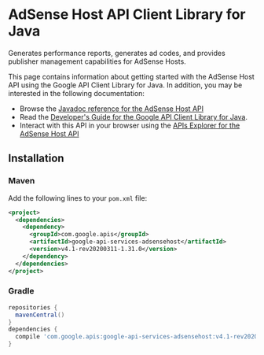 # AdSense Host API Client Library for Java

Generates performance reports, generates ad codes, and provides publisher management capabilities for AdSense Hosts.

This page contains information about getting started with the AdSense Host API
using the Google API Client Library for Java. In addition, you may be interested
in the following documentation:

* Browse the [Javadoc reference for the AdSense Host API][javadoc]
* Read the [Developer's Guide for the Google API Client Library for Java][google-api-client].
* Interact with this API in your browser using the [APIs Explorer for the AdSense Host API][api-explorer]

## Installation

### Maven

Add the following lines to your `pom.xml` file:

```xml
<project>
  <dependencies>
    <dependency>
      <groupId>com.google.apis</groupId>
      <artifactId>google-api-services-adsensehost</artifactId>
      <version>v4.1-rev20200311-1.31.0</version>
    </dependency>
  </dependencies>
</project>
```

### Gradle

```gradle
repositories {
  mavenCentral()
}
dependencies {
  compile 'com.google.apis:google-api-services-adsensehost:v4.1-rev20200311-1.31.0'
}
```

[javadoc]: https://googleapis.dev/java/google-api-services-adsensehost/latest/index.html
[google-api-client]: https://github.com/googleapis/google-api-java-client/
[api-explorer]: https://developers.google.com/apis-explorer/#p/adsensehost/v1/
